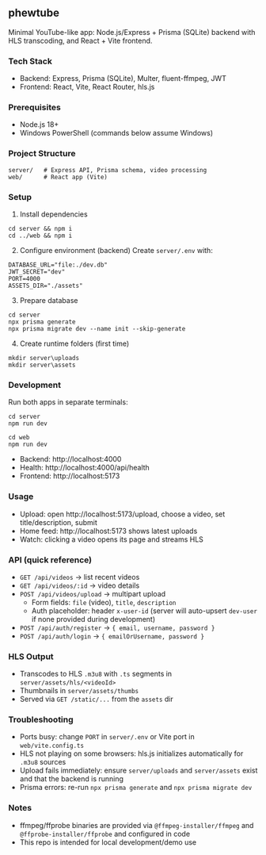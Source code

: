 ## phewtube

Minimal YouTube-like app: Node.js/Express + Prisma (SQLite) backend with HLS transcoding, and React + Vite frontend.

### Tech Stack
- Backend: Express, Prisma (SQLite), Multer, fluent-ffmpeg, JWT
- Frontend: React, Vite, React Router, hls.js

### Prerequisites
- Node.js 18+
- Windows PowerShell (commands below assume Windows)

### Project Structure
```
server/   # Express API, Prisma schema, video processing
web/      # React app (Vite)
```

### Setup
1) Install dependencies
```
cd server && npm i
cd ../web && npm i
```

2) Configure environment (backend)
Create `server/.env` with:
```
DATABASE_URL="file:./dev.db"
JWT_SECRET="dev"
PORT=4000
ASSETS_DIR="./assets"
```

3) Prepare database
```
cd server
npx prisma generate
npx prisma migrate dev --name init --skip-generate
```

4) Create runtime folders (first time)
```
mkdir server\uploads
mkdir server\assets
```

### Development
Run both apps in separate terminals:
```
cd server
npm run dev
```
```
cd web
npm run dev
```

- Backend: http://localhost:4000
- Health: http://localhost:4000/api/health
- Frontend: http://localhost:5173

### Usage
- Upload: open http://localhost:5173/upload, choose a video, set title/description, submit
- Home feed: http://localhost:5173 shows latest uploads
- Watch: clicking a video opens its page and streams HLS

### API (quick reference)
- `GET /api/videos` → list recent videos
- `GET /api/videos/:id` → video details
- `POST /api/videos/upload` → multipart upload
  - Form fields: `file` (video), `title`, `description`
  - Auth placeholder: header `x-user-id` (server will auto-upsert `dev-user` if none provided during development)
- `POST /api/auth/register` → `{ email, username, password }`
- `POST /api/auth/login` → `{ emailOrUsername, password }`

### HLS Output
- Transcodes to HLS `.m3u8` with `.ts` segments in `server/assets/hls/<videoId>`
- Thumbnails in `server/assets/thumbs`
- Served via `GET /static/...` from the `assets` dir

### Troubleshooting
- Ports busy: change `PORT` in `server/.env` or Vite port in `web/vite.config.ts`
- HLS not playing on some browsers: hls.js initializes automatically for `.m3u8` sources
- Upload fails immediately: ensure `server/uploads` and `server/assets` exist and that the backend is running
- Prisma errors: re-run `npx prisma generate` and `npx prisma migrate dev`

### Notes
- ffmpeg/ffprobe binaries are provided via `@ffmpeg-installer/ffmpeg` and `@ffprobe-installer/ffprobe` and configured in code
- This repo is intended for local development/demo use


